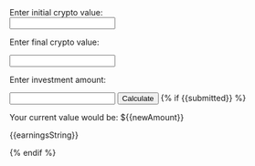 <html>
	<body>
		<div>Enter initial crypto value:</div> <input type="number" name="initial">
		<p>Enter final crypto value:</p> <input type="number" name="final">
		<p>Enter investment amount:</p> <input type="number" name="investAmount">
		<button onClick="calculate()">Calculate</button>
		{% if {{submitted}} %}
		<p>Your current value would be: ${{newAmount}}</p>
		<p>{{earningsString}}</p>
		{% endif %}
	</body>
</html>

<script>
	var initial;
	var final;
	var investAmount;
	var submitted = false;
	var perIncrease = 0;
	var newAmount = 0;
	var earnings = 0;
	var earningsString = "";
	function calculate() {
		this.submitted = true;
		this.perIncrease = 100*((this.final-this.initial)/Math.abs(this.initial));
		this.newAmount = this.investAmount*this.perIncrease;
		this.earnings = this.newAmount-this.investAmount;
		if ((this.earnings) >= 0 ){
			this.earningsString =  "You earnt: $" + String(this.earnings);
		} else {
			this.earningsString = "You lost: $" + String(abs(this.earnings));
		}
	}
</script>
